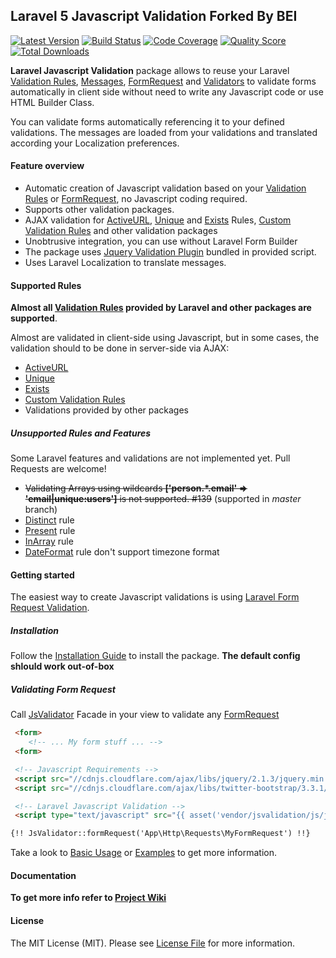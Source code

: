 ## Laravel 5 Javascript Validation Forked By BEI

[![Latest Version](https://img.shields.io/github/release/proengsoft/laravel-jsvalidation.svg?style=flat-square)](https://github.com/proengsoft/laravel-jsvalidation/releases)
[![Build Status](https://img.shields.io/travis/proengsoft/laravel-jsvalidation/master.svg?style=flat-square)](https://travis-ci.org/proengsoft/laravel-jsvalidation)
[![Code Coverage](https://scrutinizer-ci.com/g/proengsoft/laravel-jsvalidation/badges/coverage.png?b=master)](https://scrutinizer-ci.com/g/proengsoft/laravel-jsvalidation/?branch=master)
[![Quality Score](https://img.shields.io/scrutinizer/g/proengsoft/laravel-jsvalidation.svg?style=flat-square)](https://scrutinizer-ci.com/g/proengsoft/laravel-jsvalidation)
[![Total Downloads](https://img.shields.io/packagist/dt/proengsoft/laravel-jsvalidation.svg?style=flat-square)](https://packagist.org/packages/proengsoft/laravel-jsvalidation)

[JQuery Validation Plugin]: http://jqueryvalidation.org/
[FormRequest]: http://laravel.com/docs/5.1/validation#form-request-validation
[Validators]: http://laravel.com/docs/5.1/validation#form-request-validation
[Validation Rules]: http://laravel.com/docs/5.1/validation#available-validation-rules
[Custom Validations]: http://laravel.com/docs/5.1/validation#custom-validation-rules
[Messages]: http://laravel.com/docs/5.1/validation#error-messages-and-views
[Laravel Localization]: http://laravel.com/docs/5.1/localization
[Validation]: http://laravel.com/docs/5.1/validation
[Custom Validation Rules]: http://laravel.com/docs/5.1/validation#custom-validation-rules
[JQueryValidation]: http://jqueryvalidation.org/
[FormRequest]: http://laravel.com/docs/5.1/validation#form-request-validation
[Validators]: http://laravel.com/docs/5.1/validation#form-request-validation
[Validation Rules]: http://laravel.com/docs/5.1/validation#available-validation-rules
[Custom Validations]: http://laravel.com/docs/5.1/validation#custom-validation-rules
[Messages]: http://laravel.com/docs/5.1/validation#error-messages-and-views
[Laravel Localization]: http://laravel.com/docs/5.1/localization 
[Validation]: http://laravel.com/docs/5.1/validation 
[Validation Rules]: http://laravel.com/docs/5.1/validation#available-validation-rules
[Custom Validation Rules]: http://laravel.com/docs/5.1/validation#custom-validation-rules
**Laravel Javascript Validation** package allows to reuse your Laravel [Validation Rules][], [Messages][], [FormRequest][] and [Validators][] to validate forms automatically in client side without need to write any Javascript code or use HTML Builder Class. 

You can validate forms automatically referencing it to your defined validations. The messages are loaded from your  validations and translated according your Localization preferences.
  

#### Feature overview

- Automatic creation of Javascript validation based on your [Validation Rules][] or [FormRequest][], no Javascript coding required.
- Supports other validation packages. 
- AJAX validation for [ActiveURL](http://laravel.com/docs/5.1/validation#rule-active-url), [Unique](http://laravel.com/docs/5.1/validation#rule-unique) and [Exists](http://laravel.com/docs/5.1/validation#rule-exists) Rules, [Custom Validation Rules][] and other validation packages
- Unobtrusive integration, you can use without Laravel Form Builder
- The package uses [Jquery Validation Plugin](http://jqueryvalidation.org/)  bundled in provided script.
- Uses Laravel Localization to translate messages.


#### Supported Rules

**Almost all [Validation Rules][] provided by Laravel and other packages are supported**.

Almost are validated in client-side using Javascript, but in some cases, the validation should to be done in server-side via AJAX:
 - [ActiveURL](http://laravel.com/docs/5.1/validation#rule-active-url)
 - [Unique](http://laravel.com/docs/5.1/validation#rule-unique)
 - [Exists](http://laravel.com/docs/5.1/validation#rule-exists)
 - [Custom Validation Rules][]
 - Validations provided by other packages

##### Unsupported Rules and Features

Some Laravel features and validations are not implemented yet. Pull Requests are welcome!

- ~~Validating Arrays using wildcards **['person.*.email' => 'email|unique:users']** is not supported. #139~~ (supported in *master* branch)
- [Distinct](https://laravel.com/docs/5.2/validation#rule-distinct) rule
- [Present](https://laravel.com/docs/5.2/validation#rule-present) rule
- [InArray](https://laravel.com/docs/5.2/validation#rule-in-array) rule
- [DateFormat](https://laravel.com/docs/5.2/validation#rule-date-format) rule don't support timezone format 


#### Getting started
The easiest way to create Javascript validations is using [Laravel Form Request Validation](http://laravel.com/docs/5.1/validation#form-request-validation).

##### Installation
Follow the [Installation Guide](https://github.com/proengsoft/laravel-jsvalidation/wiki/Installation) to install the package. **The default config shlould work out-of-box**

##### Validating Form Request
Call [JsValidator](https://github.com/proengsoft/laravel-jsvalidation/wiki/Facade) Facade in your view to validate any [FormRequest](https://laravel.com/docs/master/validation)
 
```html
 <form>
    <!-- ... My form stuff ... -->
 <form>

 <!-- Javascript Requirements -->
 <script src="//cdnjs.cloudflare.com/ajax/libs/jquery/2.1.3/jquery.min.js"></script>
 <script src="//cdnjs.cloudflare.com/ajax/libs/twitter-bootstrap/3.3.1/js/bootstrap.min.js"></script>

 <!-- Laravel Javascript Validation -->
 <script type="text/javascript" src="{{ asset('vendor/jsvalidation/js/jsvalidation.js')}}"></script>

{!! JsValidator::formRequest('App\Http\Requests\MyFormRequest') !!}

```

Take a look to [Basic Usage](https://github.com/proengsoft/laravel-jsvalidation/wiki/Basic-Usage) or [Examples](https://github.com/proengsoft/laravel-jsvalidation/wiki/Validating-Examples) to get more information.

#### Documentation

**To get more info refer to [Project Wiki](https://github.com/proengsoft/laravel-jsvalidation/wiki/Home)**


#### License

The MIT License (MIT). Please see [License File](LICENSE.md) for more information.

